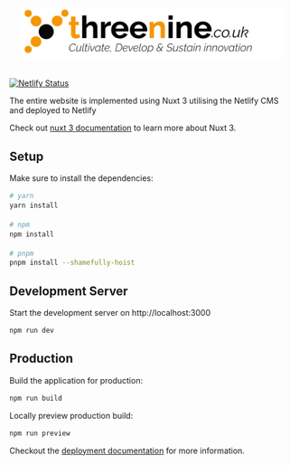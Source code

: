 
<div  align="center" style="text-align: center; padding: 20px;">
<a href="https://threenine.co.uk" target="_blank">
<picture>
  <source media="(prefers-color-scheme: light)" srcset="https://github.com/threenine/website/raw/master/images/main-logo-header-dark.png">
  <source media="(prefers-color-scheme: dark)" srcset="https://github.com/threenine/website/raw/master/images/main-logo-header-light.png">
  <img alt="Gary Woodfine - Opinionated Software Developer" src="https://github.com/threenine/website/raw/master/images/main-logo-header-dark.png" align="center" />
</picture>
</a>
</div>

[![Netlify Status](https://api.netlify.com/api/v1/badges/c1fb3bc8-b60a-4890-932b-ec3c77aca83d/deploy-status)](https://app.netlify.com/sites/ephemeral-empanada-f50440/deploys)

The entire website is implemented using Nuxt 3 utilising the Netlify CMS and deployed to Netlify 

Check out  [nuxt 3 documentation](https://v3.nuxtjs.org) to learn more about Nuxt 3.

## Setup

Make sure to install the dependencies:

```bash
# yarn
yarn install

# npm
npm install

# pnpm
pnpm install --shamefully-hoist
```

## Development Server

Start the development server on http://localhost:3000

```bash
npm run dev
```

## Production

Build the application for production:

```bash
npm run build
```

Locally preview production build:

```bash
npm run preview
```

Checkout the [deployment documentation](https://v3.nuxtjs.org/guide/deploy/presets) for more information.
